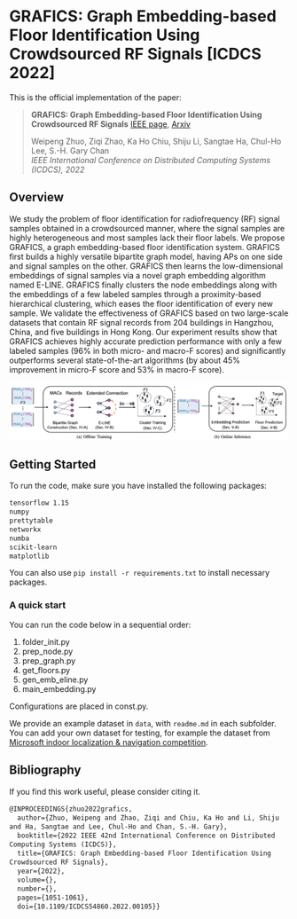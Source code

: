# GRAFICS: Graph Embedding-based Floor Identification Using Crowdsourced RF Signals [ICDCS 2022]

This is the official implementation of the paper: <br/>
> **GRAFICS: Graph Embedding-based Floor Identification Using Crowdsourced RF Signals** [IEEE page](https://ieeexplore.ieee.org/abstract/document/9912243), [Arxiv](https://arxiv.org/abs/2210.07895)
> 
> Weipeng Zhuo, Ziqi Zhao, Ka Ho Chiu, Shiju Li, Sangtae Ha, Chul-Ho Lee, S.-H. Gary Chan       
> *IEEE International Conference on Distributed Computing Systems (ICDCS), 2022*

## Overview

We study the problem of floor identification for radiofrequency (RF) signal samples obtained in a crowdsourced manner, where the signal samples are highly heterogeneous and most samples lack their floor labels. We propose GRAFICS, a graph embedding-based floor identification system. GRAFICS first builds a highly versatile bipartite graph model, having APs on one side and signal samples on the other. GRAFICS then learns the low-dimensional embeddings of signal samples via a novel graph embedding algorithm named E-LINE. GRAFICS finally clusters the node embeddings along with the embeddings of a few labeled samples through a proximity-based hierarchical clustering, which eases the floor identification of every new sample. We validate the effectiveness of GRAFICS based on two large-scale datasets that contain RF signal records from 204 buildings in Hangzhou, China, and five buildings in Hong Kong. Our experiment results show that GRAFICS achieves highly accurate prediction performance with only a few labeled samples (96% in both micro- and macro-F scores) and significantly outperforms several state-of-the-art algorithms (by about 45% improvement in micro-F score and 53% in macro-F score).

![](System.png)

## Getting Started

To run the code, make sure you have installed the following packages:

```
tensorflow 1.15
numpy
prettytable
networkx
numba
scikit-learn
matplotlib
```

You can also use ```pip install -r requirements.txt``` to install necessary packages.

### A quick start

You can run the code below in a sequential order:

1. folder_init.py
2. prep_node.py     
3. prep_graph.py 
4. get_floors.py
5. gen_emb_eline.py
6. main_embedding.py

Configurations are placed in const.py.

We provide an example dataset in ```data```, with ```readme.md``` in each subfolder. You can add your own dataset for testing, for example the dataset from [Microsoft indoor localization & navigation competition](https://www.kaggle.com/c/indoor-location-navigation).

## Bibliography

If you find this work useful, please consider citing it.

```
@INPROCEEDINGS{zhuo2022grafics,
  author={Zhuo, Weipeng and Zhao, Ziqi and Chiu, Ka Ho and Li, Shiju and Ha, Sangtae and Lee, Chul-Ho and Chan, S.-H. Gary},
  booktitle={2022 IEEE 42nd International Conference on Distributed Computing Systems (ICDCS)}, 
  title={GRAFICS: Graph Embedding-based Floor Identification Using Crowdsourced RF Signals}, 
  year={2022},
  volume={},
  number={},
  pages={1051-1061},
  doi={10.1109/ICDCS54860.2022.00105}}
```
